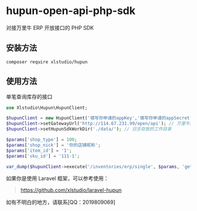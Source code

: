 # hupun-open-api-php-sdk
对接万里牛 ERP 开放接口的 PHP SDK
## 安装方法
```shell
composer require xlstudio/hupun
```
## 使用方法
单笔查询库存的接口
```php
use Xlstudio\Hupun\HupunClient;

$hupunClient = new HupunClient('填写你申请的appKey','填写你申请的appSecret');
$hupunClient->setGatewayUrl('http://114.67.231.99/open/api'); // 万里牛正式环境或测试环境的API地址
$hupunClient->setHupunSdkWorkDir('./data/'); // 日志存放的工作目录

$params['shop_type'] = 100;
$params['shop_nick'] = '你的店铺昵称';
$params['item_id'] = '1';
$params['sku_id'] = '111-1';

var_dump($hupunClient->execute('/inventories/erp/single', $params, 'get'));
```
如果你是使用 Laravel 框架，可以参考使用：
> https://github.com/xlstudio/laravel-hupun

如有不明白的地方，请联系[QQ：2019809069]